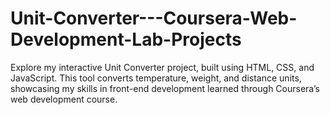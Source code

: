 # Unit-Converter---Coursera-Web-Development-Lab-Projects
Explore my interactive Unit Converter project, built using HTML, CSS, and JavaScript. This tool converts temperature, weight, and distance units, showcasing my skills in front-end development learned through Coursera’s web development course.
